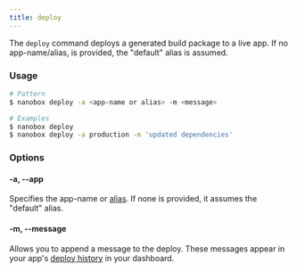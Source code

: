 ```yaml
---
title: deploy
---
```


The `deploy` command deploys a generated build package to a live app. If no app-name/alias, is provided, the "default" alias is assumed.

### Usage
```bash
# Pattern
$ nanobox deploy -a <app-name or alias> -m <message>

# Examples
$ nanobox deploy
$ nanobox deploy -a production -m 'updated dependencies'
```

### Options
#### -a, --app
Specifies the app-name or [alias](/cli/link/). If none is provided, it assumes the "default" alias.

#### -m, --message
Allows you to append a message to the deploy. These messages appear in your app's [deploy history](/production-management/deploy-history/) in your dashboard.
